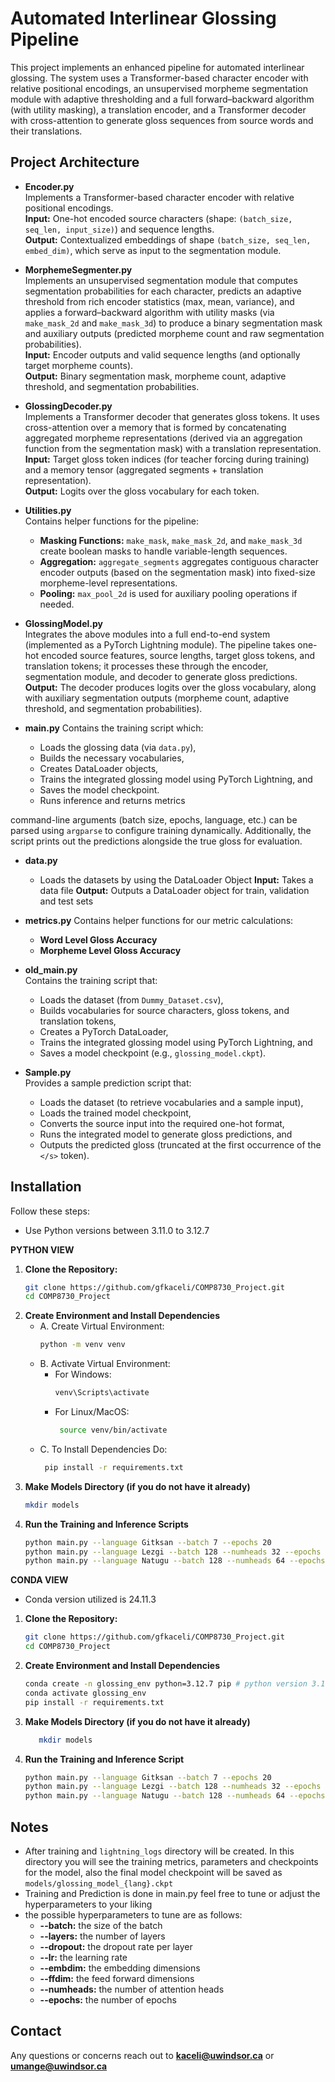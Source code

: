 # Automated Interlinear Glossing Pipeline

This project implements an enhanced pipeline for automated interlinear glossing. The system uses a Transformer-based character encoder with relative positional encodings, an unsupervised morpheme segmentation module with adaptive thresholding and a full forward–backward algorithm (with utility masking), a translation encoder, and a Transformer decoder with cross-attention to generate gloss sequences from source words and their translations.

## Project Architecture

- **Encoder.py**  
  Implements a Transformer-based character encoder with relative positional encodings.  
  **Input:** One-hot encoded source characters (shape: `(batch_size, seq_len, input_size)`) and sequence lengths.  
  **Output:** Contextualized embeddings of shape `(batch_size, seq_len, embed_dim)`, which serve as input to the segmentation module.

- **MorphemeSegmenter.py**  
  Implements an unsupervised segmentation module that computes segmentation probabilities for each character, predicts an adaptive threshold from rich encoder statistics (max, mean, variance), and applies a forward–backward algorithm with utility masks (via `make_mask_2d` and `make_mask_3d`) to produce a binary segmentation mask and auxiliary outputs (predicted morpheme count and raw segmentation probabilities).  
  **Input:** Encoder outputs and valid sequence lengths (and optionally target morpheme counts).  
  **Output:** Binary segmentation mask, morpheme count, adaptive threshold, and segmentation probabilities.

- **GlossingDecoder.py**  
  Implements a Transformer decoder that generates gloss tokens. It uses cross-attention over a memory that is formed by concatenating aggregated morpheme representations (derived via an aggregation function from the segmentation mask) with a translation representation.  
  **Input:** Target gloss token indices (for teacher forcing during training) and a memory tensor (aggregated segments + translation representation).  
  **Output:** Logits over the gloss vocabulary for each token.

- **Utilities.py**  
  Contains helper functions for the pipeline:
  - **Masking Functions:** `make_mask`, `make_mask_2d`, and `make_mask_3d` create boolean masks to handle variable-length sequences.
  - **Aggregation:** `aggregate_segments` aggregates contiguous character encoder outputs (based on the segmentation mask) into fixed-size morpheme-level representations.
  - **Pooling:** `max_pool_2d` is used for auxiliary pooling operations if needed.

- **GlossingModel.py**  
  Integrates the above modules into a full end-to-end system (implemented as a PyTorch Lightning module). The pipeline takes one-hot encoded source features, source lengths, target gloss tokens, and translation tokens; it processes these through the encoder, segmentation module, and decoder to generate gloss predictions.  
  **Output:** The decoder produces logits over the gloss vocabulary, along with auxiliary segmentation outputs (morpheme count, adaptive threshold, and segmentation probabilities).

- **main.py**
  Contains the training script which:
  - Loads the glossing data (via `data.py`),
  - Builds the necessary vocabularies,
  - Creates DataLoader objects,
  - Trains the integrated glossing model using PyTorch Lightning, and
  - Saves the model checkpoint.
  - Runs inference and returns metrics

command-line arguments (batch size, epochs, language, etc.) can be parsed using `argparse` to configure training dynamically. 
Additionally, the script prints out the predictions alongside the true gloss for evaluation.

- **data.py**
  - Loads the datasets by using the DataLoader Object
  **Input:** Takes a data file
  **Output:** Outputs a DataLoader object for train, validation and test sets

- **metrics.py**
  Contains helper functions for our metric calculations:
  - **Word Level Gloss Accuracy**
  - **Morpheme Level Gloss Accuracy**


- **old_main.py**  
  Contains the training script that:
  - Loads the dataset (from `Dummy_Dataset.csv`),
  - Builds vocabularies for source characters, gloss tokens, and translation tokens,
  - Creates a PyTorch DataLoader,
  - Trains the integrated glossing model using PyTorch Lightning, and
  - Saves a model checkpoint (e.g., `glossing_model.ckpt`).

- **Sample.py**  
  Provides a sample prediction script that:
  - Loads the dataset (to retrieve vocabularies and a sample input),
  - Loads the trained model checkpoint,
  - Converts the source input into the required one-hot format,
  - Runs the integrated model to generate gloss predictions, and
  - Outputs the predicted gloss (truncated at the first occurrence of the `</s>` token).

## Installation

Follow these steps:

- Use Python versions between 3.11.0 to 3.12.7

**PYTHON VIEW**
1. **Clone the Repository:**
   ```bash
   git clone https://github.com/gfkaceli/COMP8730_Project.git
   cd COMP8730_Project
2. **Create Environment and Install Dependencies**
   - A. Create Virtual Environment:
      ```bash
      python -m venv venv
   - B. Activate Virtual Environment:
     - For Windows:
        ```bash
        venv\Scripts\activate
     - For Linux/MacOS:
       ```bash
        source venv/bin/activate
   - C. To Install Dependencies Do:
       ```bash
        pip install -r requirements.txt
   
3. **Make Models Directory (if you do not have it already)**
    ```bash
   mkdir models

4. **Run the Training and Inference Scripts**
    ```bash
   python main.py --language Gitksan --batch 7 --epochs 20
   python main.py --language Lezgi --batch 128 --numheads 32 --epochs 35
   python main.py --language Natugu --batch 128 --numheads 64 --epochs 35

**CONDA VIEW**

- Conda version utilized is 24.11.3

1. **Clone the Repository:**
   ```bash
   git clone https://github.com/gfkaceli/COMP8730_Project.git
   cd COMP8730_Project
   
2. **Create Environment and Install Dependencies**
   ```bash
   conda create -n glossing_env python=3.12.7 pip # python version 3.11.0 to 3.12.7 should work so feel free to change
   conda activate glossing_env
   pip install -r requirements.txt

3. **Make Models Directory (if you do not have it already)**
    ```bash
       mkdir models

4. **Run the Training and Inference Script**
    ```bash
   python main.py --language Gitksan --batch 7 --epochs 20
   python main.py --language Lezgi --batch 128 --numheads 32 --epochs 35
   python main.py --language Natugu --batch 128 --numheads 64 --epochs 35

   
## Notes

- After training and `lightning_logs` directory 
  will be created. In this directory you will see
  the training metrics, parameters and checkpoints
  for the model, also the final model checkpoint
  will be saved as `models/glossing_model_{lang}.ckpt`
- Training and Prediction is done in main.py feel free to 
  tune or adjust the hyperparameters to your liking
- the possible hyperparameters to tune are as follows:
  - **--batch:**  the size of the batch
  - **--layers:** the number of layers
  - **--dropout:** the dropout rate per layer
  - **--lr:** the learning rate
  - **--embdim:** the embedding dimensions
  - **--ffdim:** the feed forward dimensions
  - **--numheads:** the number of attention heads
  - **--epochs:** the number of epochs

  
## Contact

Any questions or concerns reach out to **kaceli@uwindsor.ca** or **umange@uwindsor.ca**

